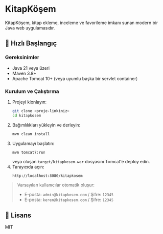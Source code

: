 # KitapKöşem

KitapKöşem, kitap ekleme, inceleme ve favorileme imkanı sunan modern bir Java web uygulamasıdır.

## 🚀 Hızlı Başlangıç

### Gereksinimler
- Java 21 veya üzeri
- Maven 3.8+
- Apache Tomcat 10+ (veya uyumlu başka bir servlet container)

### Kurulum ve Çalıştırma

1. Projeyi klonlayın:
   ```bash
   git clone <proje-linkiniz>
   cd kitapkosem
   ```
2. Bağımlılıkları yükleyin ve derleyin:
   ```bash
   mvn clean install
   ```
3. Uygulamayı başlatın:
   ```bash
   mvn tomcat7:run
   ```
   veya oluşan `target/kitapkosem.war` dosyasını Tomcat'e deploy edin.
4. Tarayıcıda açın:
   ```
   http://localhost:8080/kitapkosem
   ```

> Varsayılan kullanıcılar otomatik oluşur:
> - E-posta: `admin@kitapkosem.com` / Şifre: `12345`
> - E-posta: `kerem@kitapkosem.com` / Şifre: `12345`

## 📝 Lisans
MIT 